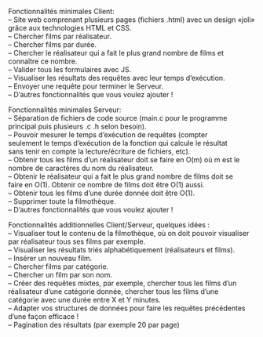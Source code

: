 Fonctionnalités minimales Client:  
– Site web comprenant plusieurs pages (fichiers .html) avec un design «joli»  
grâce aux technologies HTML et CSS.  
– Chercher films par réalisateur.  
– Chercher films par durée.  
– Chercher le réalisateur qui a fait le plus grand nombre de films et  
connaître ce nombre.  
– Valider tous les formulaires avec JS.  
– Visualiser les résultats des requêtes avec leur temps d’exécution.  
– Envoyer une requête pour terminer le Serveur.  
– D’autres fonctionnalités que vous voulez ajouter !

Fonctionnalités minimales Serveur:  
– Séparation de fichiers de code source (main.c pour le programme  
principal puis plusieurs .c .h selon besoin).  
– Pouvoir mesurer le temps d’exécution de requêtes (compter  
seulement le temps d’exécution de la fonction qui calcule le résultat  
sans tenir en compte la lecture/écriture de fichiers, etc).  
– Obtenir tous les films d’un réalisateur doit se faire en O(m) où m est le  
nombre de caractères du nom du réalisateur.  
– Obtenir le réalisateur qui a fait le plus grand nombre de films doit se  
faire en O(1). Obtenir ce nombre de films doit être O(1) aussi.  
– Obtenir tous les films d’une durée donnée doit être O(1).  
– Supprimer toute la filmothèque.  
– D’autres fonctionnalités que vous voulez ajouter !

Fonctionnalités additionnelles Client/Serveur, quelques idées :  
– Visualiser tout le contenu de la filmothèque, où on doit pouvoir visualiser  
par réalisateur tous ses films par exemple.  
– Visualiser les résultats triés alphabétiquement (réalisateurs et films).  
– Insérer un nouveau film.  
– Chercher films par catégorie.  
– Chercher un film par son nom.  
– Créer des requêtes mixtes, par exemple, chercher tous les films d’un  
réalisateur d’une catégorie donnée, chercher tous les films d’une  
catégorie avec une durée entre X et Y minutes.  
– Adapter vos structures de données pour faire les requêtes précédentes  
d’une façon efficace !  
– Pagination des résultats (par exemple 20 par page)

